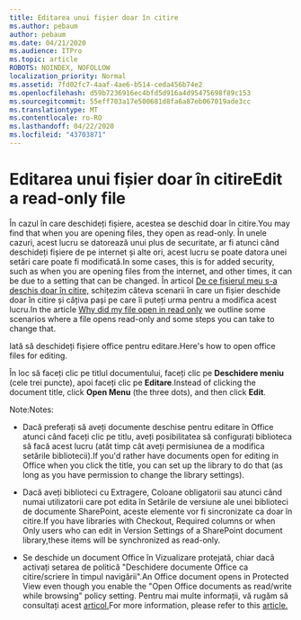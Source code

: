 ```yaml
---
title: Editarea unui fișier doar în citire
ms.author: pebaum
author: pebaum
ms.date: 04/21/2020
ms.audience: ITPro
ms.topic: article
ROBOTS: NOINDEX, NOFOLLOW
localization_priority: Normal
ms.assetid: 7fd02fc7-4aaf-4ae6-b514-ceda456b74e2
ms.openlocfilehash: d59b7236916ec4bfd5d916a4d95475698f89c153
ms.sourcegitcommit: 55eff703a17e500681d8fa6a87eb067019ade3cc
ms.translationtype: MT
ms.contentlocale: ro-RO
ms.lasthandoff: 04/22/2020
ms.locfileid: "43703871"
---
```

# <a name="edit-a-read-only-file"></a><span data-ttu-id="e3b2c-102">Editarea unui fișier doar în citire</span><span class="sxs-lookup"><span data-stu-id="e3b2c-102">Edit a read-only file</span></span>

<span data-ttu-id="e3b2c-103">În cazul în care deschideți fișiere, acestea se deschid doar în citire.</span><span class="sxs-lookup"><span data-stu-id="e3b2c-103">You may find that when you are opening files, they open as read-only.</span></span> <span data-ttu-id="e3b2c-104">În unele cazuri, acest lucru se datorează unui plus de securitate, ar fi atunci când deschideți fișiere de pe internet și alte ori, acest lucru se poate datora unei setări care poate fi modificată.</span><span class="sxs-lookup"><span data-stu-id="e3b2c-104">In some cases, this is for added security, such as when you are opening files from the internet, and other times, it can be due to a setting that can be changed.</span></span> <span data-ttu-id="e3b2c-105">În articol [De ce fișierul meu s-a deschis doar în citire,](https://support.office.com/article/Why-did-my-file-open-read-only-3ab4b792-da50-4b38-8628-14c64e1f1d15) schițezim câteva scenarii în care un fișier deschide doar în citire și câțiva pași pe care îi puteți urma pentru a modifica acest lucru.</span><span class="sxs-lookup"><span data-stu-id="e3b2c-105">In the article [Why did my file open in read only](https://support.office.com/article/Why-did-my-file-open-read-only-3ab4b792-da50-4b38-8628-14c64e1f1d15) we outline some scenarios where a file opens read-only and some steps you can take to change that.</span></span>

<span data-ttu-id="e3b2c-106">Iată să deschideți fișiere office pentru editare.</span><span class="sxs-lookup"><span data-stu-id="e3b2c-106">Here's how to open office files for editing.</span></span>

<span data-ttu-id="e3b2c-107">În loc să faceți clic pe titlul documentului, faceți clic pe **Deschidere meniu** (cele trei puncte), apoi faceți clic pe **Editare**.</span><span class="sxs-lookup"><span data-stu-id="e3b2c-107">Instead of clicking the document title, click **Open Menu** (the three dots), and then click **Edit**.</span></span>

<span data-ttu-id="e3b2c-108">Note:</span><span class="sxs-lookup"><span data-stu-id="e3b2c-108">Notes:</span></span>

- <span data-ttu-id="e3b2c-109">Dacă preferați să aveți documente deschise pentru editare în Office atunci când faceți clic pe titlu, aveți posibilitatea să configurați biblioteca să facă acest lucru (atât timp cât aveți permisiunea de a modifica setările bibliotecii).</span><span class="sxs-lookup"><span data-stu-id="e3b2c-109">If you'd rather have documents open for editing in Office when you click the title, you can set up the library to do that (as long as you have permission to change the library settings).</span></span>

- <span data-ttu-id="e3b2c-110">Dacă aveți biblioteci cu Extragere, Coloane obligatorii sau atunci când numai utilizatorii care pot edita în Setările de versiune ale unei biblioteci de documente SharePoint, aceste elemente vor fi sincronizate ca doar în citire.</span><span class="sxs-lookup"><span data-stu-id="e3b2c-110">If you have libraries with Checkout, Required columns or when Only users who can edit in Version Settings of a SharePoint document library,these items will be synchronized as read-only.</span></span>

- <span data-ttu-id="e3b2c-111">Se deschide un document Office în Vizualizare protejată, chiar dacă activați setarea de politică "Deschidere documente Office ca citire/scriere în timpul navigării".</span><span class="sxs-lookup"><span data-stu-id="e3b2c-111">An Office document opens in Protected View even though you enable the "Open Office documents as read/write while browsing" policy setting.</span></span> <span data-ttu-id="e3b2c-112">Pentru mai multe informații, vă rugăm să consultați acest [articol.](https://support.microsoft.com/help/983047/an-office-document-opens-in-protected-view-even-though-you-enable-the)</span><span class="sxs-lookup"><span data-stu-id="e3b2c-112">For more information, please refer to this [article.](https://support.microsoft.com/help/983047/an-office-document-opens-in-protected-view-even-though-you-enable-the)</span></span>

